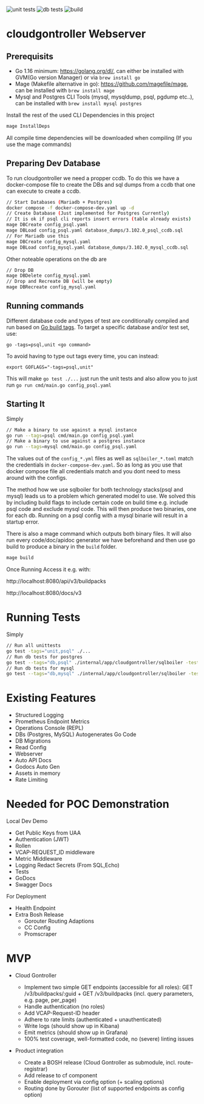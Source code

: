 ![unit tests](https://github.tools.sap/cloudfoundry/cloudgontroller/workflows/Run%20unit%20tests/badge.svg) ![db tests](https://github.tools.sap/cloudfoundry/cloudgontroller/workflows/Run%20database%20tests/badge.svg) ![build](https://github.tools.sap/cloudfoundry/cloudgontroller/workflows/Build%20binaries/badge.svg)
# cloudgontroller Webserver
## Prerequisits
- Go 1.16 minimum: https://golang.org/dl/, can either be installed with GVM(Go version Manager) or via `brew install go`
- Mage (Makefile alternative in go): https://github.com/magefile/mage, can be installed with `brew install mage`
- Mysql and Postgres CLI Tools (mysql, mysqldump, psql, pgdump etc..), can be installed with `brew install mysql postgres`

Install the rest of the used CLI Dependencies in this project
```bash
mage InstallDeps
```
All compile time dependencies will be downloaded when compiling (If you use the mage commands)

## Preparing Dev Database

To run cloudgontroller we need a propper ccdb.
To do this we have a docker-compose file to create the DBs and sql dumps from a ccdb that one can execute to create a ccdb.

```bash
// Start Databases (Mariadb + Postgres)
docker compose -f docker-compose-dev.yaml up -d
// Create Database (Just implemented for Postgres Currently)
// It is ok if psql cli reports insert errors (table already exists)
mage DBCreate config_psql.yaml
mage DBLoad config_psql.yaml database_dumps/3.102.0_psql_ccdb.sql
// For Mariadb use this
mage DBCreate config_mysql.yaml
mage DBLoad config_mysql.yaml database_dumps/3.102.0_mysql_ccdb.sql
```

Other noteable operations on the db are
```bash
// Drop DB
mage DBDelete config_mysql.yaml
// Drop and Recreate DB (will be empty)
mage DBRecreate config_mysql.yaml
```

## Running commands
Different database code and types of test are conditionally compiled and run based on [Go build tags](https://pkg.go.dev/cmd/go#hdr-Build_constraints).
To target a specific database and/or test set, use:
```
go -tags=psql,unit <go command>
```

To avoid having to type out tags every time, you can instead:
```
export GOFLAGS="-tags=psql,unit"
```

This will make `go test ./...` just run the unit tests and also allow you to just run `go run cmd/main.go config_psql.yaml`

## Starting It
Simply
```bash
// Make a binary to use against a mysql instance
go run --tags=psql cmd/main.go config_psql.yaml
// Make a binary to use against a postgres instance
go run --tags=mysql cmd/main.go config_psql.yaml
```

The values out of the `config_*.yml` files as well as `sqlboiler_*.toml` match the credentials in `docker-compose-dev.yaml`.
So as long as you use that docker compose file all credentials match and you dont need to mess around with the configs.

The method how we use sqlboiler for both technology stacks(psql and mysql) leads us to a problem which generated model to use.
We solved this by including build flags to include certain code on build time e.g. include psql code and exclude mysql code.
This will then produce two binaries, one for each db. Running on a psql config with a mysql binarie will result in a startup error.

There is also a mage command which outputs both binary files.
It will also run every code/doc/apidoc generator we have beforehand and then use
go build to produce a binary in the `build` folder.
```bash
mage build
```

Once Running Access it e.g. with:

http://localhost:8080/api/v3/buildpacks

http://localhost:8080/docs/v3


# Running Tests
Simply
```bash
// Run all unittests
go test -tags="unit,psql" ./...
// Run db tests for postgres
go test --tags="db,psql" ./internal/app/cloudgontroller/sqlboiler -test.config sqlboiler_psql.toml
// Run db tests for mysql
go test --tags="db,mysql" ./internal/app/cloudgontroller/sqlboiler -test.config sqlboiler_mysql.toml
```

# Existing Features
- Structured Logging
- Prometheus Endpoint Metrics
- Operations Console (REPL)
- DBs (Postgres, MySQL) Autogenerates Go Code
- DB Migrations
- Read Config
- Webserver
- Auto API Docs
- Godocs Auto Gen
- Assets in memory
- Rate Limiting


# Needed for POC Demonstration
Local Dev Demo
- Get Public Keys from UAA
- Authentication (JWT)
- Rollen
- VCAP-REQUEST_ID middleware
- Metric Middleware
- Logging Redact Secrets (From SQL,Echo)
- Tests
- GoDocs
- Swagger Docs

For Deployment
- Health Endpoint
- Extra Bosh Release
  - Gorouter Routing Adaptions
  - CC Config
  - Promscraper


# MVP

- Cloud Gontroller
  - Implement two simple GET endpoints (accessible for all roles): GET /v3/buildpacks/:guid + GET /v3/buildpacks (incl. query parameters, e.g. page, per_page)
  - Handle authentication (no roles)
  - Add VCAP-Request-ID header
  - Adhere to rate limits (authenticated + unauthenticated)
  - Write logs (should show up in Kibana)
  - Emit metrics (should show up in Grafana)
  - 100% test coverage, well-formatted code, no (severe) linting issues

- Product integration
  - Create a BOSH release (Cloud Gontroller as submodule, incl. route-registrar)
  - Add release to cf component
  - Enable deployment via config option (+ scaling options)
  - Routing done by Gorouter (list of supported endpoints as config option)
